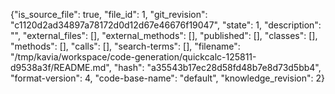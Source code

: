 {"is_source_file": true, "file_id": 1, "git_revision": "c1120d2ad34897a78172d0d12d67e46676f19047", "state": 1, "description": "", "external_files": [], "external_methods": [], "published": [], "classes": [], "methods": [], "calls": [], "search-terms": [], "filename": "/tmp/kavia/workspace/code-generation/quickcalc-125811-d9538a3f/README.md", "hash": "a35543b17ec28d58fd48b7e8d73d5bb4", "format-version": 4, "code-base-name": "default", "knowledge_revision": 2}